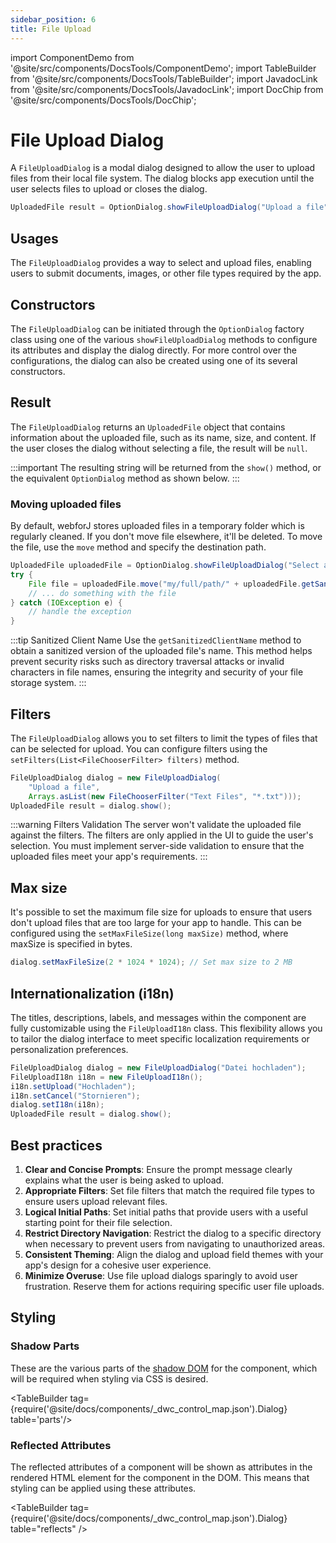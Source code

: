 ```yaml
---
sidebar_position: 6
title: File Upload
---
```


<!-- vale off -->
import ComponentDemo from '@site/src/components/DocsTools/ComponentDemo';
import TableBuilder from '@site/src/components/DocsTools/TableBuilder';
import JavadocLink from '@site/src/components/DocsTools/JavadocLink';
import DocChip from '@site/src/components/DocsTools/DocChip';

# File Upload Dialog
<!-- vale on -->

<DocChip chip='shadow' />

<DocChip chip='name' label="dwc-dialog" />

<JavadocLink type="foundation" location="com/webforj/component/optiondialog/FileUploadDialog" top='true'/>

A `FileUploadDialog` is a modal dialog designed to allow the user to upload files from their local file system. The dialog blocks app execution until the user selects files to upload or closes the dialog.

```java
UploadedFile result = OptionDialog.showFileUploadDialog("Upload a file");
```

## Usages

The `FileUploadDialog` provides a way to select and upload files, enabling users to submit documents, images, or other file types required by the app.

## Constructors

The `FileUploadDialog` can be initiated through the `OptionDialog` factory class using one of the various `showFileUploadDialog` methods to configure its attributes and display the dialog directly. For more control over the configurations, the dialog can also be created using one of its several constructors.

## Result

The `FileUploadDialog` returns an `UploadedFile` object that contains information about the uploaded file, such as its name, size, and content. If the user closes the dialog without selecting a file, the result will be `null`.

:::important
The resulting string will be returned from the `show()` method, or the equivalent `OptionDialog` method as shown below. 
:::

<ComponentDemo 
path='https://demo.webforj.com/webapp/controlsamples?class=componentdemos.optiondialog.fileupload.FileUploadDialogBasic' 
javaE='https://raw.githubusercontent.com/webforj/ControlSamples/main/src/main/java/componentdemos/optiondialog/fileupload/FileUploadDialogBasic.java'
height = '400px'
/>

### Moving uploaded files

By default, webforJ stores uploaded files in a temporary folder which is regularly cleaned. If you don't move file elsewhere, it'll be deleted. To move the file, use the `move` method and specify the destination path.

```java showLineNumbers
UploadedFile uploadedFile = OptionDialog.showFileUploadDialog("Select a file to upload");
try {
    File file = uploadedFile.move("my/full/path/" + uploadedFile.getSanitizedClientName());
    // ... do something with the file
} catch (IOException e) {
    // handle the exception
}
```
:::tip Sanitized Client Name
Use the `getSanitizedClientName` method to obtain a sanitized version of the uploaded file's name. This method helps prevent security risks such as directory traversal attacks or invalid characters in file names, ensuring the integrity and security of your file storage system.
:::

## Filters

The `FileUploadDialog` allows you to set filters to limit the types of files that can be selected for upload. You can configure filters using the `setFilters(List<FileChooserFilter> filters)` method.

```java showLineNumbers
FileUploadDialog dialog = new FileUploadDialog(
    "Upload a file", 
    Arrays.asList(new FileChooserFilter("Text Files", "*.txt")));
UploadedFile result = dialog.show();
```

:::warning Filters Validation
The server won't validate the uploaded file against the filters. The filters are only applied in the UI to guide the user's selection. You must implement server-side validation to ensure that the uploaded files meet your app's requirements.
:::

## Max size

It's possible to set the maximum file size for uploads to ensure that users don't upload files that are too large for your app to handle. This can be configured using the `setMaxFileSize(long maxSize)` method, where maxSize is specified in bytes.

```java
dialog.setMaxFileSize(2 * 1024 * 1024); // Set max size to 2 MB
```

## Internationalization (i18n)

The titles, descriptions, labels, and messages within the component are fully customizable using the `FileUploadI18n` class. This flexibility allows you to tailor the dialog interface to meet specific localization requirements or personalization preferences.

```java showLineNumbers
FileUploadDialog dialog = new FileUploadDialog("Datei hochladen");
FileUploadI18n i18n = new FileUploadI18n();
i18n.setUpload("Hochladen");
i18n.setCancel("Stornieren");
dialog.setI18n(i18n);
UploadedFile result = dialog.show();
```

## Best practices

1. **Clear and Concise Prompts**: Ensure the prompt message clearly explains what the user is being asked to upload.
2. **Appropriate Filters**: Set file filters that match the required file types to ensure users upload relevant files.
3. **Logical Initial Paths**: Set initial paths that provide users with a useful starting point for their file selection.
4. **Restrict Directory Navigation**: Restrict the dialog to a specific directory when necessary to prevent users from navigating to unauthorized areas.
5. **Consistent Theming**: Align the dialog and upload field themes with your app's design for a cohesive user experience.
6. **Minimize Overuse**: Use file upload dialogs sparingly to avoid user frustration. Reserve them for actions requiring specific user file uploads.

## Styling

### Shadow Parts

These are the various parts of the [shadow DOM](../../glossary#shadow-dom) for the component, which will be required when styling via CSS is desired.

<TableBuilder tag={require('@site/docs/components/\_dwc_control_map.json').Dialog} table='parts'/>

### Reflected Attributes

The reflected attributes of a component will be shown as attributes in the rendered HTML element for the component in the DOM. This means that styling can be applied using these attributes.

<TableBuilder tag={require('@site/docs/components/\_dwc_control_map.json').Dialog} table="reflects" />